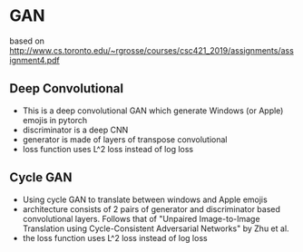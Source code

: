 # GAN
based on http://www.cs.toronto.edu/~rgrosse/courses/csc421_2019/assignments/assignment4.pdf

##  Deep Convolutional 
- This is a deep convolutional GAN which generate Windows (or Apple) emojis in pytorch
- discriminator is a deep CNN
- generator is made of layers of transpose convolutional 
- loss function uses L^2 loss instead of log loss


## Cycle GAN
- Using cycle GAN to translate between windows and Apple emojis
- architecture consists of 2 pairs of generator and discriminator based convolutional layers. Follows that of "Unpaired Image-to-Image Translation using Cycle-Consistent Adversarial Networks" by Zhu et al.
- the loss function uses L^2 loss instead of log loss